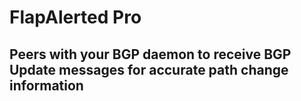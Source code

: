 # FlapAlerted Pro

## Peers with your BGP daemon to receive BGP Update messages for accurate path change information